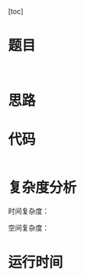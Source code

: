 [toc]

# 题目

```

```

```

```

# 思路



# 代码

```javascript

```







# 复杂度分析

时间复杂度：

空间复杂度：

# 运行时间

